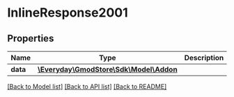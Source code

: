 # InlineResponse2001

## Properties
Name | Type | Description | Notes
------------ | ------------- | ------------- | -------------
**data** | [**\Everyday\GmodStore\Sdk\Model\Addon**](Addon.md) |  | [optional] 

[[Back to Model list]](../../README.md#documentation-for-models) [[Back to API list]](../../README.md#documentation-for-api-endpoints) [[Back to README]](../../README.md)

